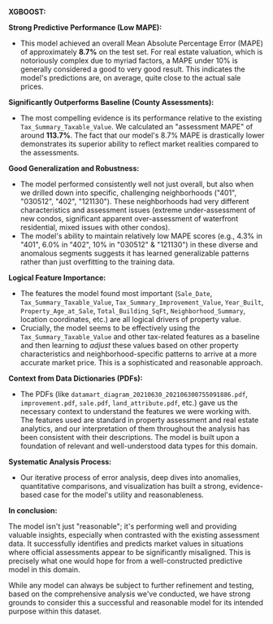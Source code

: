 **XGBOOST:**

**Strong Predictive Performance (Low MAPE):**

* This model achieved an overall Mean Absolute Percentage Error (MAPE) of approximately **8.7%** on the test set. For real estate valuation, which is notoriously complex due to myriad factors, a MAPE under 10% is generally considered a good to very good result. This indicates the model's predictions are, on average, quite close to the actual sale prices.

**Significantly Outperforms Baseline (County Assessments):**

* The most compelling evidence is its performance relative to the existing `Tax_Summary_Taxable_Value`. We calculated an "assessment MAPE" of around **113.7%**. The fact that our model's 8.7% MAPE is drastically lower demonstrates its superior ability to reflect market realities compared to the assessments.

**Good Generalization and Robustness:**

* The model performed consistently well not just overall, but also when we drilled down into specific, challenging neighborhoods ("401", "030512", "402", "121130"). These neighborhoods had very different characteristics and assessment issues (extreme under-assessment of new condos, significant apparent over-assessment of waterfront residential, mixed issues with other condos).  
* The model's ability to maintain relatively low MAPE scores (e.g., 4.3% in "401", 6.0% in "402", 10% in "030512" & "121130") in these diverse and anomalous segments suggests it has learned generalizable patterns rather than just overfitting to the training data.

**Logical Feature Importance:**

* The features the model found most important (`Sale_Date`, `Tax_Summary_Taxable_Value`, `Tax_Summary_Improvement_Value`, `Year_Built`, `Property_Age_at_Sale`, `Total_Building_SqFt`, `Neighborhood_Summary`, location coordinates, etc.) are all logical drivers of property value.  
* Crucially, the model seems to be effectively using the `Tax_Summary_Taxable_Value` and other tax-related features as a baseline and then learning to *adjust* these values based on other property characteristics and neighborhood-specific patterns to arrive at a more accurate market price. This is a sophisticated and reasonable approach.

**Context from Data Dictionaries (PDFs):**

* The PDFs (like `datamart_diagram_20210630_202106300755091886.pdf`, `improvement.pdf`, `sale.pdf`, `land_attribute.pdf`, etc.) gave us the necessary context to understand the features we were working with. The features used are standard in property assessment and real estate analytics, and our interpretation of them throughout the analysis has been consistent with their descriptions. The model is built upon a foundation of relevant and well-understood data types for this domain.

**Systematic Analysis Process:**

* Our iterative process of error analysis, deep dives into anomalies, quantitative comparisons, and visualization has built a strong, evidence-based case for the model's utility and reasonableness.

**In conclusion:**

The model isn't just "reasonable"; it's performing well and providing valuable insights, especially when contrasted with the existing assessment data. It successfully identifies and predicts market values in situations where official assessments appear to be significantly misaligned. This is precisely what one would hope for from a well-constructed predictive model in this domain.

While any model can always be subject to further refinement and testing, based on the comprehensive analysis we've conducted, we have strong grounds to consider this a successful and reasonable model for its intended purpose within this dataset.
